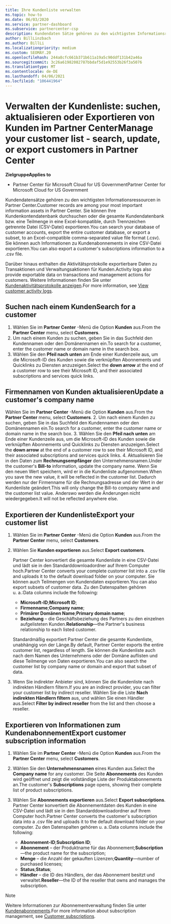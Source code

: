 ```yaml
---
title: Ihre Kundenliste verwalten
ms.topic: how-to
ms.date: 06/03/2020
ms.service: partner-dashboard
ms.subservice: partnercenter-csp
description: Kundendaten Sätze gehören zu den wichtigsten Informationsressourcen. Erfahren Sie, wie Sie Informationen in ihrer Partner Center-Kundenliste anzeigen, suchen, aktualisieren und & exportieren.
author: BillLinzbach
ms.author: BillLi
ms.localizationpriority: medium
ms.custom: SEOMAY.20
ms.openlocfilehash: 244a8cfc661b371b611a19a5c90ddf131b42a46a
ms.sourcegitcommit: 3c26a61982082787bbdaf5d1e92553b26f3a5076
ms.translationtype: MT
ms.contentlocale: de-DE
ms.lasthandoff: 04/06/2021
ms.locfileid: "106441964"
---
```

# <a name="manage-your-customer-list---search-update-or-export-customers-in-partner-center"></a><span data-ttu-id="2afea-104">Verwalten der Kundenliste: suchen, aktualisieren oder Exportieren von Kunden im Partner Center</span><span class="sxs-lookup"><span data-stu-id="2afea-104">Manage your customer list - search, update, or export customers in Partner Center</span></span>

<span data-ttu-id="2afea-105">**Zielgruppe**</span><span class="sxs-lookup"><span data-stu-id="2afea-105">**Applies to**</span></span>

- <span data-ttu-id="2afea-106">Partner Center für Microsoft Cloud for US Government</span><span class="sxs-lookup"><span data-stu-id="2afea-106">Partner Center for Microsoft Cloud for US Government</span></span>

<span data-ttu-id="2afea-107">Kundendatensätze gehören zu den wichtigsten Informationsressourcen in Partner Center.</span><span class="sxs-lookup"><span data-stu-id="2afea-107">Customer records are among your most important information assets in Partner Center.</span></span> <span data-ttu-id="2afea-108">Sie können Ihre Kundenkontendatenbank durchsuchen oder die gesamte Kundendatenbank bzw. eine Teilmenge in eine Excel-kompatible, durch Trennzeichen getrennte Datei (CSV-Datei) exportieren.</span><span class="sxs-lookup"><span data-stu-id="2afea-108">You can search your database of customer accounts, export the entire customer database, or export a subset, to an Excel-compatible comma-separated value file format (.csv).</span></span> <span data-ttu-id="2afea-109">Sie können auch Informationen zu Kundenabonnements in eine CSV-Datei exportieren.</span><span class="sxs-lookup"><span data-stu-id="2afea-109">You can also export a customer's subscriptions information to a .csv file.</span></span>

<span data-ttu-id="2afea-110">Darüber hinaus enthalten die Aktivitätsprotokolle exportierbare Daten zu Transaktionen und Verwaltungsaktionen für Kunden.</span><span class="sxs-lookup"><span data-stu-id="2afea-110">Activity logs also provide exportable data on transactions and management actions for customers.</span></span> <span data-ttu-id="2afea-111">Weitere Informationen finden Sie unter [Kundenaktivitätsprotokolle anzeigen](activity-logs.md).</span><span class="sxs-lookup"><span data-stu-id="2afea-111">For more information, see [View customer activity logs](activity-logs.md).</span></span>

## <a name="search-for-a-customer"></a><span data-ttu-id="2afea-112">Suchen nach einem Kunden</span><span class="sxs-lookup"><span data-stu-id="2afea-112">Search for a customer</span></span>

1. <span data-ttu-id="2afea-113">Wählen Sie im **Partner Center** -Menü die Option **Kunden** aus.</span><span class="sxs-lookup"><span data-stu-id="2afea-113">From the **Partner Center** menu, select **Customers**.</span></span>
2. <span data-ttu-id="2afea-114">Um nach einem Kunden zu suchen, geben Sie in das Suchfeld den Kundennamen oder den Domänennamen ein.</span><span class="sxs-lookup"><span data-stu-id="2afea-114">To search for a customer, enter the customer name or domain name in the search box.</span></span>
3. <span data-ttu-id="2afea-115">Wählen Sie den **Pfeil nach unten** am Ende einer Kundenzeile aus, um die Microsoft-ID des Kunden sowie die verknüpften Abonnements und Quicklinks zu Diensten anzuzeigen.</span><span class="sxs-lookup"><span data-stu-id="2afea-115">Select the **down arrow** at the end of a customer row to see their Microsoft ID, and their associated subscriptions and services quick links.</span></span>

## <a name="update-a-customers-company-name"></a><span data-ttu-id="2afea-116">Firmennamen von Kunden aktualisieren</span><span class="sxs-lookup"><span data-stu-id="2afea-116">Update a customer's company name</span></span>

<span data-ttu-id="2afea-117">Wählen Sie im **Partner Center** -Menü die Option **Kunden** aus.</span><span class="sxs-lookup"><span data-stu-id="2afea-117">From the **Partner Center** menu, select **Customers**.</span></span>
2. <span data-ttu-id="2afea-118">Um nach einem Kunden zu suchen, geben Sie in das Suchfeld den Kundennamen oder den Domänennamen ein.</span><span class="sxs-lookup"><span data-stu-id="2afea-118">To search for a customer, enter the customer name or domain name in the search box.</span></span>
3. <span data-ttu-id="2afea-119">Wählen Sie den **Pfeil nach unten** am Ende einer Kundenzeile aus, um die Microsoft-ID des Kunden sowie die verknüpften Abonnements und Quicklinks zu Diensten anzuzeigen.</span><span class="sxs-lookup"><span data-stu-id="2afea-119">Select the **down arrow** at the end of a customer row to see their Microsoft ID, and their associated subscriptions and services quick links.</span></span>
4. <span data-ttu-id="2afea-120">Aktualisieren Sie in den Daten zum **Rechnungsempfänger** den Unternehmensnamen.</span><span class="sxs-lookup"><span data-stu-id="2afea-120">Under the customer's **Bill-to** information, update the company name.</span></span> <span data-ttu-id="2afea-121">Wenn Sie den neuen Wert speichern, wird er in die Kundenliste aufgenommen.</span><span class="sxs-lookup"><span data-stu-id="2afea-121">When you save the new value, it will be reflected in the customer list.</span></span> <span data-ttu-id="2afea-122">Dadurch werden nur der Firmenname für die Rechnungsadresse und der Wert in der Kundenliste geändert.</span><span class="sxs-lookup"><span data-stu-id="2afea-122">This will only change the Bill-to company name and the customer list value.</span></span> <span data-ttu-id="2afea-123">Anderswo werden die Änderungen nicht wiedergegeben.</span><span class="sxs-lookup"><span data-stu-id="2afea-123">It will not be reflected anywhere else.</span></span>

## <a name="export-your-customer-list"></a><span data-ttu-id="2afea-124">Exportieren der Kundenliste</span><span class="sxs-lookup"><span data-stu-id="2afea-124">Export your customer list</span></span>

1. <span data-ttu-id="2afea-125">Wählen Sie im **Partner Center** -Menü die Option **Kunden** aus.</span><span class="sxs-lookup"><span data-stu-id="2afea-125">From the **Partner Center** menu, select **Customers**.</span></span>
2. <span data-ttu-id="2afea-126">Wählen Sie **Kunden exportieren** aus.</span><span class="sxs-lookup"><span data-stu-id="2afea-126">Select **Export customers**.</span></span>

   <span data-ttu-id="2afea-127">Partner Center konvertiert die gesamte Kundenliste in eine CSV-Datei und lädt sie in den Standarddownloadordner auf Ihrem Computer hoch.</span><span class="sxs-lookup"><span data-stu-id="2afea-127">Partner Center converts your complete customer list into a .csv file and uploads it to the default download folder on your computer.</span></span> <span data-ttu-id="2afea-128">Sie können auch Teilmengen von Kundendaten exportieren.</span><span class="sxs-lookup"><span data-stu-id="2afea-128">You can also export subsets of customer data.</span></span> <span data-ttu-id="2afea-129">Zu den Datenspalten gehören u. a.:</span><span class="sxs-lookup"><span data-stu-id="2afea-129">Data columns include the following:</span></span>

   - <span data-ttu-id="2afea-130">**Microsoft-ID**;</span><span class="sxs-lookup"><span data-stu-id="2afea-130">**Microsoft ID**;</span></span>
   - <span data-ttu-id="2afea-131">**Firmenname**;</span><span class="sxs-lookup"><span data-stu-id="2afea-131">**Company name**;</span></span>
   - <span data-ttu-id="2afea-132">**Primärer Domänen Name**;</span><span class="sxs-lookup"><span data-stu-id="2afea-132">**Primary domain name**;</span></span>
   - <span data-ttu-id="2afea-133">**Beziehung** – die Geschäftsbeziehung des Partners zu den einzelnen aufgelisteten Kunden.</span><span class="sxs-lookup"><span data-stu-id="2afea-133">**Relationship**—the Partner's business relationship to each listed customer.</span></span>

    <span data-ttu-id="2afea-134">Standardmäßig exportiert Partner Center die gesamte Kundenliste, unabhängig von der Länge.</span><span class="sxs-lookup"><span data-stu-id="2afea-134">By default, Partner Center exports the entire customer list, regardless of length.</span></span> <span data-ttu-id="2afea-135">Sie können die Kundenliste auch nach dem Namen des Unternehmens oder der Domäne auflisten und diese Teilmenge von Daten exportieren.</span><span class="sxs-lookup"><span data-stu-id="2afea-135">You can also search the customer list by company name or domain and export that subset of data.</span></span>

3. <span data-ttu-id="2afea-136">Wenn Sie indirekter Anbieter sind, können Sie die Kundenliste nach indirekten Händlern filtern.</span><span class="sxs-lookup"><span data-stu-id="2afea-136">If you are an indirect provider, you can filter your customer list by indirect reseller.</span></span> <span data-ttu-id="2afea-137">Wählen Sie die Liste **Nach indirekten Händlern filtern** aus, und wählen Sie einen Händler aus.</span><span class="sxs-lookup"><span data-stu-id="2afea-137">Select **Filter by indirect reseller** from the list and then choose a reseller.</span></span>


## <a name="export-customer-subscription-information"></a><span data-ttu-id="2afea-138">Exportieren von Informationen zum Kundenabonnement</span><span class="sxs-lookup"><span data-stu-id="2afea-138">Export customer subscription information</span></span>

1. <span data-ttu-id="2afea-139">Wählen Sie im **Partner Center** -Menü die Option **Kunden** aus.</span><span class="sxs-lookup"><span data-stu-id="2afea-139">From the **Partner Center** menu, select **Customers**.</span></span>

2. <span data-ttu-id="2afea-140">Wählen Sie den **Unternehmensnamen** eines Kunden aus.</span><span class="sxs-lookup"><span data-stu-id="2afea-140">Select the **Company name** for any customer.</span></span> <span data-ttu-id="2afea-141">Die Seite **Abonnements** des Kunden wird geöffnet und zeigt die vollständige Liste der Produktabonnements an.</span><span class="sxs-lookup"><span data-stu-id="2afea-141">The customer's **Subscriptions** page opens, showing their complete list of product subscriptions.</span></span>

3. <span data-ttu-id="2afea-142">Wählen Sie **Abonnements exportieren** aus.</span><span class="sxs-lookup"><span data-stu-id="2afea-142">Select **Export subscriptions**.</span></span> <span data-ttu-id="2afea-143">Partner Center konvertiert die Abonnementdaten des Kunden in eine CSV-Datei und lädt sie in den Standarddownloadordner auf Ihrem Computer hoch.</span><span class="sxs-lookup"><span data-stu-id="2afea-143">Partner Center converts the customer's subscription data into a .csv file and uploads it to the default download folder on your computer.</span></span> <span data-ttu-id="2afea-144">Zu den Datenspalten gehören u. a.:</span><span class="sxs-lookup"><span data-stu-id="2afea-144">Data columns include the following:</span></span>
   - <span data-ttu-id="2afea-145">**Abonnement-ID**;</span><span class="sxs-lookup"><span data-stu-id="2afea-145">**Subscription ID**;</span></span>
   - <span data-ttu-id="2afea-146">**Abonnement** – der Produktname für das Abonnement;</span><span class="sxs-lookup"><span data-stu-id="2afea-146">**Subscription**—the product name for the subscription;</span></span>
   - <span data-ttu-id="2afea-147">**Menge** – die Anzahl der gekauften Lizenzen;</span><span class="sxs-lookup"><span data-stu-id="2afea-147">**Quantity**—number of purchased licenses;</span></span>
   - <span data-ttu-id="2afea-148">**Status**;</span><span class="sxs-lookup"><span data-stu-id="2afea-148">**Status**;</span></span>
   - <span data-ttu-id="2afea-149">**Händler** – die ID des Händlers, der das Abonnement besitzt und verwaltet.</span><span class="sxs-lookup"><span data-stu-id="2afea-149">**Reseller**—the ID of the reseller that owns and manages the subscription.</span></span>

> [!NOTE]  
> <span data-ttu-id="2afea-150">Weitere Informationen zur Abonnementverwaltung finden Sie unter [Kundenabonnements](customer-subscriptions.md).</span><span class="sxs-lookup"><span data-stu-id="2afea-150">For more information about subscription management, see [Customer subscriptions](customer-subscriptions.md).</span></span>
